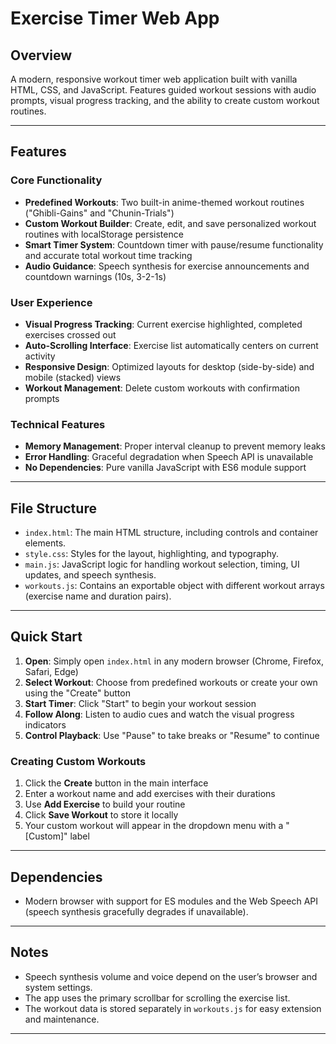 # Exercise Timer Web App

## Overview

A modern, responsive workout timer web application built with vanilla HTML, CSS, and JavaScript. Features guided workout sessions with audio prompts, visual progress tracking, and the ability to create custom workout routines.

---

## Features

### Core Functionality
-   **Predefined Workouts**: Two built-in anime-themed workout routines ("Ghibli-Gains" and "Chunin-Trials")
-   **Custom Workout Builder**: Create, edit, and save personalized workout routines with localStorage persistence
-   **Smart Timer System**: Countdown timer with pause/resume functionality and accurate total workout time tracking
-   **Audio Guidance**: Speech synthesis for exercise announcements and countdown warnings (10s, 3-2-1s)

### User Experience
-   **Visual Progress Tracking**: Current exercise highlighted, completed exercises crossed out
-   **Auto-Scrolling Interface**: Exercise list automatically centers on current activity
-   **Responsive Design**: Optimized layouts for desktop (side-by-side) and mobile (stacked) views
-   **Workout Management**: Delete custom workouts with confirmation prompts

### Technical Features
-   **Memory Management**: Proper interval cleanup to prevent memory leaks
-   **Error Handling**: Graceful degradation when Speech API is unavailable
-   **No Dependencies**: Pure vanilla JavaScript with ES6 module support

---

## File Structure

-   `index.html`: The main HTML structure, including controls and container elements.
-   `style.css`: Styles for the layout, highlighting, and typography.
-   `main.js`: JavaScript logic for handling workout selection, timing, UI updates, and speech synthesis.
-   `workouts.js`: Contains an exportable object with different workout arrays (exercise name and duration pairs).

---

## Quick Start

1. **Open**: Simply open `index.html` in any modern browser (Chrome, Firefox, Safari, Edge)
2. **Select Workout**: Choose from predefined workouts or create your own using the "Create" button
3. **Start Timer**: Click "Start" to begin your workout session
4. **Follow Along**: Listen to audio cues and watch the visual progress indicators
5. **Control Playback**: Use "Pause" to take breaks or "Resume" to continue

### Creating Custom Workouts

1. Click the **Create** button in the main interface
2. Enter a workout name and add exercises with their durations
3. Use **Add Exercise** to build your routine
4. Click **Save Workout** to store it locally
5. Your custom workout will appear in the dropdown menu with a "[Custom]" label

---

## Dependencies

-   Modern browser with support for ES modules and the Web Speech API (speech synthesis gracefully degrades if unavailable).

---

## Notes

-   Speech synthesis volume and voice depend on the user’s browser and system settings.
-   The app uses the primary scrollbar for scrolling the exercise list.
-   The workout data is stored separately in `workouts.js` for easy extension and maintenance.

---
